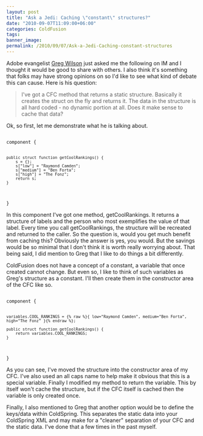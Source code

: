 ```yaml
---
layout: post
title: "Ask a Jedi: Caching \"constant\" structures?"
date: "2010-09-07T11:09:00+06:00"
categories: ColdFusion 
tags: 
banner_image: 
permalink: /2010/09/07/Ask-a-Jedi-Caching-constant-structures
---
```


Adobe evangelist <a href="http://gregsramblings.com/">Greg Wilson</a> just asked me the following on IM and I thought it would be good to share with others. I also think it's something that folks may have strong opinions on so I'd like to see what kind of debate this can cause. Here is his question:

<blockquote>
I've got a CFC method that returns a static structure. Basically it creates the struct on the fly and returns it. The data in the structure is all hard coded - no dynamic portion at all. Does it make sense to cache that data?
</blockquote>
<!--more-->
<p>

Ok, so first, let me demonstrate what he is talking about. 

<p>

<code>
component {

	public struct function getCoolRankings() {
		s = {};
		s["low"] = "Raymond Camden";
		s["medium"] = "Ben Forta";
		s["high"] = "The Fonz";
		return s;
	}

}
</code>

<p>

In this component I've got one method, getCoolRankings. It returns a structure of labels and the person who most exemplifies the value of that label. Every time you call getCoolRankings, the structure will be recreated and returned to the caller. So the question is, would you get much benefit from caching this? Obviously the answer is yes, you would. But the savings would be so minimal that I don't think it is worth really worrying about. That being said, I did mention to Greg that I like to do things a bit differently. 

<p>

ColdFusion does not have a concept of a constant, a variable that once created cannot change. But even so, I like to think of such variables as Greg's structure as a constant. I'll then create them in the constructor area of the CFC like so.

<p>

<code>
component {

	variables.COOL_RANKINGS = {% raw %}{ low="Raymond Camden", medium="Ben Forta", high="The Fonz" }{% endraw %};
	
	public struct function getCoolRankings() {
		return variables.COOL_RANKINGS;
	}

}
</code>

<p>

As you can see, I've moved the structure into the constructor area of my CFC. I've also used an all caps name to help make it obvious that this is a special variable. Finally I modified my method to return the variable. This by itself won't cache the structure, but if the CFC itself is cached then the variable is only created once. 

<p>

Finally, I also mentioned to Greg that another option would be to define the keys/data within ColdSpring. This separates the static data into your ColdSpring XML and may make for a "cleaner" separation of your CFC and the static data. I've done that a few times in the past myself.